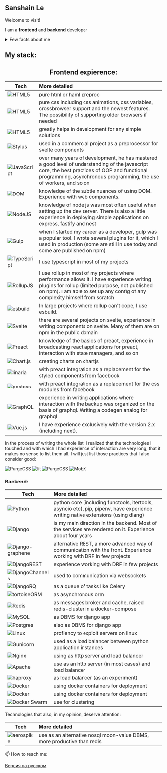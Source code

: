 ## Sanshain Le 

Welcome to visit!

I am a **frontend** and **backend** developer



<details>
 <summary>Few facts about me</summary>
 
  - I have been developing for more than 5 years, as you can judge from the history of repositories on my github, as well as from links to some services created by me that have been working for several years

  - I consider initiative, responsibility, scrupulousness and thoroughness to be my distinctive qualities. I am inspired by creative approach and solving difficult tasks that no one has done before me
  
  - I have a higher technical education, which I consider absolutely useless, because the most important things we learn in life in practice
  - I am currently building a house for myself and my family and am open to new job offers
  
</details>




## My stack: 

<h2><center> Frontend expierence:</center> </h2>



| Tech          | More detailed |
| ------------- |:--------------|
| ![HTML5](https://img.shields.io/badge/html5-%23E34F26.svg?style=for-the-badge&logo=html5&logoColor=white)       | pure html or haml preproc |
| ![HTML5](https://img.shields.io/badge/css3-%231572B6.svg?style=for-the-badge&logo=css3&logoColor=white)         | pure css including css animations, css variables, crossbrowser support and the newest features. The possibility of supporting older browsers if needed |
| ![HTML5](https://img.shields.io/badge/less-2B4C80?style=for-the-badge&logo=less&logoColor=white) | greatly helps in development for any simple solutions|
| ![Stylus](https://img.shields.io/badge/stylus-%23ff6347.svg?style=for-the-badge&logo=stylus&logoColor=white) | used in a commercial project as a preprocessor for svelte components |
| ![JavaScript](https://img.shields.io/badge/javascript-%23323330.svg?style=for-the-badge&logo=javascript&logoColor=%23F7DF1E) | over many years of development, he has mastered a good level of understanding of the javascript core, the best practices of OOP and functional programming, asynchronous programming, the use of workers, and so on |
|![DOM](https://img.shields.io/badge/Document-4285F4?style=for-the-badge&logo=GoogleChrome&logoColor=white)| knowledge of the subtle nuances of using DOM. Experience with web components. |
|![NodeJS](https://img.shields.io/badge/node.js-6DA55F?style=for-the-badge&logo=node.js&logoColor=white)| knowledge of node js was most often useful when setting up the dev server. There is also a little experience in deploying simple applications on express, fastify and nest | 
|![Gulp](https://img.shields.io/badge/GULP-%23CF4647.svg?style=for-the-badge&logo=gulp&logoColor=white)| when I started my career as a developer, gulp was a popular tool. I wrote several plugins for it, which I used in production (some are still in use today and some are published on npm) |
|![TypeScript](https://img.shields.io/badge/typescript-%23007ACC.svg?style=for-the-badge&logo=typescript&logoColor=white)| I use typescript in most of my projects |
|![RollupJS](https://img.shields.io/badge/RollupJS-ef3335?style=for-the-badge&logo=rollup.js&logoColor=white)| I use rollup in most of my projects where performance allows it. I have experience writing plugins for rollup (limited purpose, not published on npm).  I am able to set up any config of any complexity himself from scratch |
|![esbuild](https://img.shields.io/badge/esbuild-gray?style=for-the-badge&logo=esbuild&logoColor=white)|In large projects where rollup can't cope, I use esbuild.|
|![Svelte](https://img.shields.io/badge/svelte-%23f1413d.svg?style=for-the-badge&logo=svelte&logoColor=white)|there are several projects on svelte, experience in writing components on svelte. Many of them are on npm in the public domain |
|![Preact](https://img.shields.io/badge/preact-%8b8bdb.svg?style=for-the-badge&logo=preact&logoColor=white)|knowledge of the basics of preact, experience in broadcasting react applications for preact, interaction with state managers, and so on |
|![Chart.js](https://img.shields.io/badge/chart.js-F5788D.svg?style=for-the-badge&logo=chart.js&logoColor=white)| creating charts on chartjs |
|![linaria](https://img.shields.io/badge/linaria-linaria.svg?style=for-the-badge&logo=linaria&logoColor=white)| with preact integration  as a replacement for the styled components from facebook |
|![postcss](https://img.shields.io/badge/postcss-F5789D.svg?style=for-the-badge&logo=postcss&logoColor=white)| with preact integration as a replacement for the css modules from facebook |
|![GraphQL](https://img.shields.io/badge/-GraphQL-E10098?style=for-the-badge&logo=graphql&logoColor=white)| experience in writing applications where interaction with the backup was organized on the basis of graphql. Writing a codegen analog for graphql |
|![Vue.js](https://img.shields.io/badge/vuejs-%2335495e.svg?style=for-the-badge&logo=vuedotjs&logoColor=%234FC08D)| I have experience exclusively with the  version 2.x (including next). |


In the process of writing the whole list, I realized that the technologies I touched and with which I had experience of interaction are very long, that it makes no sense to list them all. I will just list those practices that I also consider good:

![PurgeCSS](https://img.shields.io/badge/PurgeCSS-EE3057?style=for-the-badge&logo=PurgeCSS&logoColor=white)
![lit](https://img.shields.io/badge/lit-113057?style=for-the-badge&logo=lit&logoColor=white)
![PurgeCSS](https://img.shields.io/badge/nanostores-red?style=for-the-badge&logo=nanostores&logoColor=white)
![MobX](https://img.shields.io/badge/MobX-orange?style=for-the-badge&logo=MobX&logoColor=white)


### Backend: 

| Tech          | More detailed |
| ------------- |:--------------|
| ![Python](https://img.shields.io/badge/python-3670A0?style=for-the-badge&logo=python&logoColor=ffdd54&labelColor=2b5b84) | python core (including functools, itertools, asyncio etc), pip, pipenv, have experience writing native extensions (using dlang) |
|![Django](https://img.shields.io/badge/django-%23092E20.svg?style=for-the-badge&logo=django&logoColor=white&labelColor=0C4B33)| is my main direction in the backend. Most of the services are rendered on it. Experience about four years |
|![Django-graphene](https://img.shields.io/badge/DJANGO-graphene-ff1709?style=for-the-badge&logo=django&logoColor=white&color=2b5b84&labelColor=orange)| alternative REST, a more advanced way of communication with the front. Experience working with DRF in few projects |
|![DjangoREST](https://img.shields.io/badge/DJANGO-REST-ff1709?style=for-the-badge&logo=django&logoColor=white&color=A30000&labelColor=0C4B33)| experience working with DRF in few projects |
|![DjangoChannels](https://img.shields.io/badge/DJANGO-channels-ff1709?style=for-the-badge&logo=django&logoColor=white&color=2980b9&labelColor=0C4B33)| used to communication via websockets |
|![DjangoRQ](https://img.shields.io/badge/DJANGO-RQ-ff1709?style=for-the-badge&logo=django&logoColor=white&color=f11017&labelColor=0C4B33)| as a queue of tasks like Celery |
|![tortoiseORM](https://img.shields.io/badge/tortoise-ORM-ff1709?style=for-the-badge&logo=tortoise-ORM&logoColor=white&color=lightgray&labelColor=4051b5)| as asynchronous orm |
|![Redis](https://img.shields.io/badge/redis-%23DD0031.svg?style=for-the-badge&logo=redis&logoColor=white)| as messages broker and cache, raised redis-cluster in a docker-compose |
|![MySQL](https://img.shields.io/badge/mysql-%2300f.svg?style=for-the-badge&logo=mysql&logoColor=white)| as DBMS for django app |
|![Postgres](https://img.shields.io/badge/postgres-%23316192.svg?style=for-the-badge&logo=postgresql&logoColor=white)| also as DBMS for django app |
|![Linux](https://img.shields.io/badge/Linux-FCC624?style=for-the-badge&logo=linux&logoColor=black)| profiency to exploit servers on linux |
|![Gunicorn](https://img.shields.io/badge/gunicorn-%298729.svg?style=for-the-badge&logo=gunicorn&logoColor=white&color=399b52)| used as a load balancer between python application instances |
|![Nginx](https://img.shields.io/badge/nginx-%23009639.svg?style=for-the-badge&logo=nginx&logoColor=white)| using as http server and load balancer |
|![Apache](https://img.shields.io/badge/apache-%23D42029.svg?style=for-the-badge&logo=apache&logoColor=white)| use as an http server (in most cases) and load balancer |
|![haproxy](https://img.shields.io/badge/haproxy-%23D42029.svg?style=for-the-badge&logo=haproxy&logoColor=white)| as load balancer (as an experiment) |
|![Docker](https://img.shields.io/badge/docker-%230db7ed.svg?style=for-the-badge&logo=docker&logoColor=white)| using docker containers for deployment |
|![Docker](https://img.shields.io/badge/docker-compose-%230db7ed.svg?style=for-the-badge&logo=docker-compose&logoColor=white)| using docker containers for deployment |
|![Docker Swarm](https://img.shields.io/badge/docker-swarm-%230db7ed.svg?style=for-the-badge&logo=docker-swarm&logoColor=white&labelColor=086dd7)| use for clustering |

Technologies that also, in my opinion, deserve attention:

| Tech          | More detailed |
| ------------- |:--------------|
|![aerospike](https://img.shields.io/badge/aerospike-%230db7ed.svg?style=for-the-badge&logo=aerospike&logoColor=white&labelColor=086dd7)| use as an alternative nosql moon-value DBMS, more productive than redis |

📫 How to reach me:

[Версия на русском](#)



<!--
**Sanshain/Sanshain** is a ✨ _special_ ✨ repository because its `README.md` (this file) appears on your GitHub profile.

Here are some ideas to get you started:

- 🔭 I’m currently working on ...
- 🌱 I’m currently learning ...
- 👯 I’m looking to collaborate on ...
- 🤔 I’m looking for help with ...
- 💬 Ask me about ...
- 📫 How to reach me: ...
- 😄 Pronouns: ...
- ⚡ Fun fact: ...
-->
